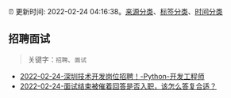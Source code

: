 :alarm_clock: 更新时间: 2022-02-24 04:16:38。[来源分类](../README.md)、[标签分类](../TAGS.md)、[时间分类](../TIMELINE.md)

## 招聘面试


> 关键字：`招聘`、`面试`



- [2022-02-24-深圳技术开发岗位招聘！-Python-开发工程师](https://www.v2ex.com/t/836129) 
- [2022-02-24-面试结束被催着回答是否入职，该怎么答复合适？](https://www.v2ex.com/t/836119) 